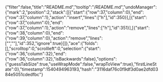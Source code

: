 {"filter":false,"title":"README.md","tooltip":"/README.md","undoManager":{"mark":2,"position":2,"stack":[[{"start":{"row":37,"column":0},"end":{"row":37,"column":1},"action":"insert","lines":["h"],"id":350}],[{"start":{"row":37,"column":0},"end":{"row":37,"column":1},"action":"remove","lines":["h"],"id":351}],[{"start":{"row":38,"column":0},"end":{"row":39,"column":0},"action":"remove","lines":["",""],"id":352,"ignore":true}]]},"ace":{"folds":[],"scrolltop":0,"scrollleft":0,"selection":{"start":{"row":36,"column":32},"end":{"row":36,"column":32},"isBackwards":false},"options":{"guessTabSize":true,"useWrapMode":false,"wrapToView":true},"firstLineState":0},"timestamp":1540494963193,"hash":"3116daf76c0f9df3d0ae2dfd0384e5051cdedfbc"}